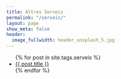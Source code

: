 ```yaml
---
title: Altres Serveis
permalink: "/serveis/"
layout: page
show_meta: false
header:
  image_fullwidth: header_unsplash_5.jpg
---
```


<ul>
    {% for post in site.tags.serveis %}
    <li><a href="{{ site.url }}{{ site.baseurl }}{{ post.url }}">{{ post.title }}</a></li>
    {% endfor %}
</ul>
